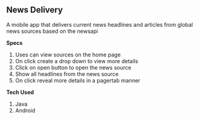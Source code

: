 ## News Delivery
A mobile app that delivers current news headlines and articles from global news sources based on the newsapi

**Specs**
1. Uses can view sources on the home page
2. On click create a drop down to view more details
3. Click on open button to open the news source
4. Show all headlines from the news source
5. On click reveal more details in a pagertab manner

**Tech Used**
1. Java
2. Android
